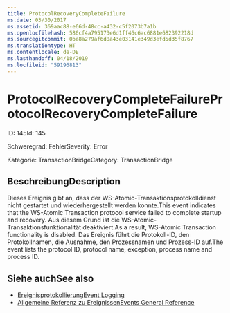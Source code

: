 ```yaml
---
title: ProtocolRecoveryCompleteFailure
ms.date: 03/30/2017
ms.assetid: 369aac88-e66d-48cc-a432-c5f2073b7a1b
ms.openlocfilehash: 586cf4a795173e6d1ff46c6ac6881e682392218d
ms.sourcegitcommit: 0be8a279af6d8a43e03141e349d3efd5d35f8767
ms.translationtype: HT
ms.contentlocale: de-DE
ms.lasthandoff: 04/18/2019
ms.locfileid: "59196813"
---
```

# <a name="protocolrecoverycompletefailure"></a><span data-ttu-id="ca318-102">ProtocolRecoveryCompleteFailure</span><span class="sxs-lookup"><span data-stu-id="ca318-102">ProtocolRecoveryCompleteFailure</span></span>
<span data-ttu-id="ca318-103">ID: 145</span><span class="sxs-lookup"><span data-stu-id="ca318-103">Id: 145</span></span>  
  
 <span data-ttu-id="ca318-104">Schweregrad: Fehler</span><span class="sxs-lookup"><span data-stu-id="ca318-104">Severity: Error</span></span>  
  
 <span data-ttu-id="ca318-105">Kategorie: TransactionBridge</span><span class="sxs-lookup"><span data-stu-id="ca318-105">Category: TransactionBridge</span></span>  
  
## <a name="description"></a><span data-ttu-id="ca318-106">Beschreibung</span><span class="sxs-lookup"><span data-stu-id="ca318-106">Description</span></span>  
 <span data-ttu-id="ca318-107">Dieses Ereignis gibt an, dass der WS-Atomic-Transaktionsprotokolldienst nicht gestartet und wiederhergestellt werden konnte.</span><span class="sxs-lookup"><span data-stu-id="ca318-107">This event indicates that the WS-Atomic Transaction protocol service failed to complete startup and recovery.</span></span> <span data-ttu-id="ca318-108">Aus diesem Grund ist die WS-Atomic-Transaktionsfunktionalität deaktiviert.</span><span class="sxs-lookup"><span data-stu-id="ca318-108">As a result, WS-Atomic Transaction functionality is disabled.</span></span> <span data-ttu-id="ca318-109">Das Ereignis führt die Protokoll-ID, den Protokollnamen, die Ausnahme, den Prozessnamen und Prozess-ID auf.</span><span class="sxs-lookup"><span data-stu-id="ca318-109">The event lists the protocol ID, protocol name, exception, process name and process ID.</span></span>  
  
## <a name="see-also"></a><span data-ttu-id="ca318-110">Siehe auch</span><span class="sxs-lookup"><span data-stu-id="ca318-110">See also</span></span>

- [<span data-ttu-id="ca318-111">Ereignisprotokollierung</span><span class="sxs-lookup"><span data-stu-id="ca318-111">Event Logging</span></span>](../../../../../docs/framework/wcf/diagnostics/event-logging/index.md)
- [<span data-ttu-id="ca318-112">Allgemeine Referenz zu Ereignissen</span><span class="sxs-lookup"><span data-stu-id="ca318-112">Events General Reference</span></span>](../../../../../docs/framework/wcf/diagnostics/event-logging/events-general-reference.md)
